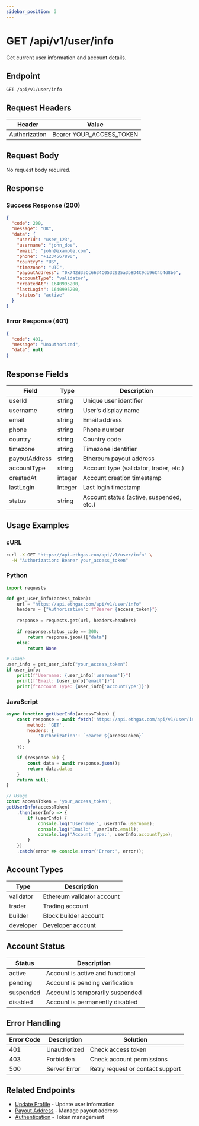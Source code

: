 ```yaml
---
sidebar_position: 3
---
```


# GET /api/v1/user/info

Get current user information and account details.

## Endpoint

```
GET /api/v1/user/info
```

## Request Headers

| Header | Value |
|--------|-------|
| Authorization | Bearer YOUR_ACCESS_TOKEN |

## Request Body

No request body required.

## Response

### Success Response (200)

```json
{
  "code": 200,
  "message": "OK",
  "data": {
    "userId": "user_123",
    "username": "john_doe",
    "email": "john@example.com",
    "phone": "+1234567890",
    "country": "US",
    "timezone": "UTC",
    "payoutAddress": "0x742d35Cc6634C0532925a3b8D4C9db96C4b4d8b6",
    "accountType": "validator",
    "createdAt": 1640995200,
    "lastLogin": 1640995200,
    "status": "active"
  }
}
```

### Error Response (401)

```json
{
  "code": 401,
  "message": "Unauthorized",
  "data": null
}
```

## Response Fields

| Field | Type | Description |
|-------|------|-------------|
| userId | string | Unique user identifier |
| username | string | User's display name |
| email | string | Email address |
| phone | string | Phone number |
| country | string | Country code |
| timezone | string | Timezone identifier |
| payoutAddress | string | Ethereum payout address |
| accountType | string | Account type (validator, trader, etc.) |
| createdAt | integer | Account creation timestamp |
| lastLogin | integer | Last login timestamp |
| status | string | Account status (active, suspended, etc.) |

## Usage Examples

### cURL

```bash
curl -X GET "https://api.ethgas.com/api/v1/user/info" \
  -H "Authorization: Bearer your_access_token"
```

### Python

```python
import requests

def get_user_info(access_token):
    url = "https://api.ethgas.com/api/v1/user/info"
    headers = {"Authorization": f"Bearer {access_token}"}
    
    response = requests.get(url, headers=headers)
    
    if response.status_code == 200:
        return response.json()["data"]
    else:
        return None

# Usage
user_info = get_user_info("your_access_token")
if user_info:
    print(f"Username: {user_info['username']}")
    print(f"Email: {user_info['email']}")
    print(f"Account Type: {user_info['accountType']}")
```

### JavaScript

```javascript
async function getUserInfo(accessToken) {
    const response = await fetch('https://api.ethgas.com/api/v1/user/info', {
        method: 'GET',
        headers: {
            'Authorization': `Bearer ${accessToken}`
        }
    });

    if (response.ok) {
        const data = await response.json();
        return data.data;
    }
    return null;
}

// Usage
const accessToken = 'your_access_token';
getUserInfo(accessToken)
    .then(userInfo => {
        if (userInfo) {
            console.log('Username:', userInfo.username);
            console.log('Email:', userInfo.email);
            console.log('Account Type:', userInfo.accountType);
        }
    })
    .catch(error => console.error('Error:', error));
```

## Account Types

| Type | Description |
|------|-------------|
| validator | Ethereum validator account |
| trader | Trading account |
| builder | Block builder account |
| developer | Developer account |

## Account Status

| Status | Description |
|--------|-------------|
| active | Account is active and functional |
| pending | Account is pending verification |
| suspended | Account is temporarily suspended |
| disabled | Account is permanently disabled |

## Error Handling

| Error Code | Description | Solution |
|------------|-------------|----------|
| 401 | Unauthorized | Check access token |
| 403 | Forbidden | Check account permissions |
| 500 | Server Error | Retry request or contact support |

## Related Endpoints

- [Update Profile](/docs/api/user/update) - Update user information
- [Payout Address](/docs/api/user/payout-address) - Manage payout address
- [Authentication](/docs/api/authentication) - Token management 